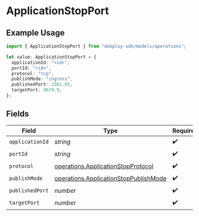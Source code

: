 # ApplicationStopPort

## Example Usage

```typescript
import { ApplicationStopPort } from "dokploy-sdk/models/operations";

let value: ApplicationStopPort = {
  applicationId: "<id>",
  portId: "<id>",
  protocol: "tcp",
  publishMode: "ingress",
  publishedPort: 2301.95,
  targetPort: 9679.9,
};
```

## Fields

| Field                                                                                          | Type                                                                                           | Required                                                                                       | Description                                                                                    |
| ---------------------------------------------------------------------------------------------- | ---------------------------------------------------------------------------------------------- | ---------------------------------------------------------------------------------------------- | ---------------------------------------------------------------------------------------------- |
| `applicationId`                                                                                | *string*                                                                                       | :heavy_check_mark:                                                                             | N/A                                                                                            |
| `portId`                                                                                       | *string*                                                                                       | :heavy_check_mark:                                                                             | N/A                                                                                            |
| `protocol`                                                                                     | [operations.ApplicationStopProtocol](../../models/operations/applicationstopprotocol.md)       | :heavy_check_mark:                                                                             | N/A                                                                                            |
| `publishMode`                                                                                  | [operations.ApplicationStopPublishMode](../../models/operations/applicationstoppublishmode.md) | :heavy_check_mark:                                                                             | N/A                                                                                            |
| `publishedPort`                                                                                | *number*                                                                                       | :heavy_check_mark:                                                                             | N/A                                                                                            |
| `targetPort`                                                                                   | *number*                                                                                       | :heavy_check_mark:                                                                             | N/A                                                                                            |